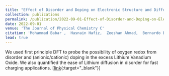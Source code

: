 ```yaml
---
title: "Effect of Disorder and Doping on Electronic Structure and Diffusion Properties of Li<sub>3</sub>V<sub>2</sub>O<sub>5</sub>"
collection: publications
permalink: /publication/2022-09-01-Effect-of-Disorder-and-Doping-on-Electronic-Structure-and-Diffusion-Properties-of-Li-_textrm3-V-_textrm2-O-_textrm5
date: 2022-09-01
venue: 'The Journal of Physical Chemistry C'
citation: 'Mohammad Babar ,  Hasnain Hafiz,  Zeeshan Ahmad,  Bernardo Barbiellini,  Arun Bansil,  Venkatasubramanian Viswanathan, &quot;Effect of Disorder and Doping on Electronic Structure and Diffusion Properties of Li<sub>3</sub>V<sub>2</sub>O<sub>5</sub>.&quot; The Journal of Physical Chemistry C, 2022.'
lead: true
---
```

We used first principle DFT to probe the possibility of oxygen redox from disorder and (anionic/cationic) doping in the excess Lithium Vanadium Oxide. We also quantified the ease of Lithium diffusion in disorder for fast charging applications.
\[[link](https://pubs.acs.org/doi/10.1021/acs.jpcc.2c03345){:target="_blank"}\]

